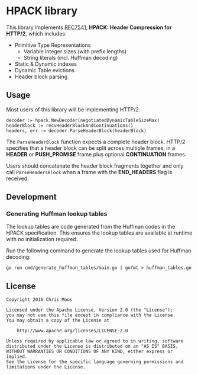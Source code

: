# HPACK library

This library implements [RFC7541](https://tools.ietf.org/html/rfc7541), **HPACK: Header Compression for HTTP/2**, which includes:

* Primitive Type Representations
    * Variable integer sizes (with prefix lengths)
    * String literals (incl. Huffman decoding)
* Static & Dynamic indexes
* Dynamic Table evictions
* Header block parsing

## Usage

Most users of this library will be implementing HTTP/2.

    decoder := hpack.NewDecoder(negotiatedDynamicTableSizeMax)
    headerBlock := recvHeaderBlockAndContinuations()
    headers, err := decoder.ParseHeaderBlock(headerBlock)

The `ParseHeaderBlock` function expects a complete header block. HTTP/2 specifies that a header block can be split across multiple frames, in a **HEADER** or **PUSH_PROMISE** frame plus optional **CONTINUATION** frames.

Users should concatenate the header block fragments together and only call `ParseHeadersBlock` when a frame with the **END_HEADERS** flag is received.

## Development

### Generating Huffman lookup tables

The lookup tables are code generated from the Huffman codes in the HPACK specification. This ensures the lookup tables are available at runtime with no initialization required.

Run the following command to generate the lookup tables used for Huffman decoding:

    go run cmd/generate_huffman_tables/main.go | gofmt > huffman_tables.go

## License

    Copyright 2016 Chris Moos

    Licensed under the Apache License, Version 2.0 (the "License");
    you may not use this file except in compliance with the License.
    You may obtain a copy of the License at

        http://www.apache.org/licenses/LICENSE-2.0

    Unless required by applicable law or agreed to in writing, software
    distributed under the License is distributed on an "AS IS" BASIS,
    WITHOUT WARRANTIES OR CONDITIONS OF ANY KIND, either express or implied.
    See the License for the specific language governing permissions and
    limitations under the License.
